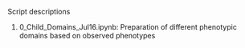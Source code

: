 Script descriptions

1. 0_Child_Domains_Jul16.ipynb: Preparation of different phenotypic domains based on observed phenotypes
